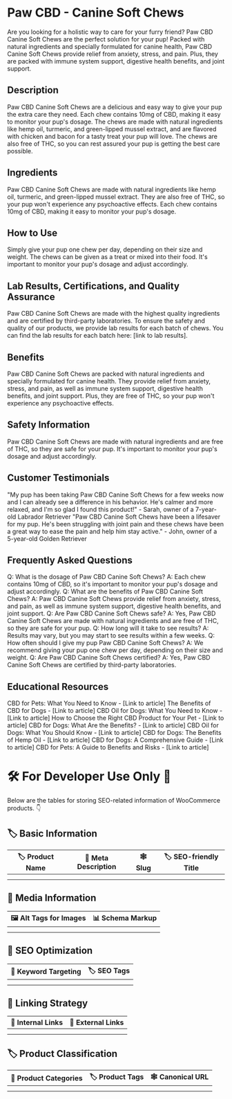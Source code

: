 # Paw CBD - Canine Soft Chews
Are you looking for a holistic way to care for your furry friend? Paw CBD Canine Soft Chews are the perfect solution for your pup! Packed with natural ingredients and specially formulated for canine health, Paw CBD Canine Soft Chews provide relief from anxiety, stress, and pain. Plus, they are packed with immune system support, digestive health benefits, and joint support.
## Description
Paw CBD Canine Soft Chews are a delicious and easy way to give your pup the extra care they need. Each chew contains 10mg of CBD, making it easy to monitor your pup's dosage. The chews are made with natural ingredients like hemp oil, turmeric, and green-lipped mussel extract, and are flavored with chicken and bacon for a tasty treat your pup will love. The chews are also free of THC, so you can rest assured your pup is getting the best care possible.
## Ingredients
Paw CBD Canine Soft Chews are made with natural ingredients like hemp oil, turmeric, and green-lipped mussel extract. They are also free of THC, so your pup won't experience any psychoactive effects. Each chew contains 10mg of CBD, making it easy to monitor your pup's dosage.
## How to Use
Simply give your pup one chew per day, depending on their size and weight. The chews can be given as a treat or mixed into their food. It's important to monitor your pup's dosage and adjust accordingly.
## Lab Results, Certifications, and Quality Assurance
Paw CBD Canine Soft Chews are made with the highest quality ingredients and are certified by third-party laboratories. To ensure the safety and quality of our products, we provide lab results for each batch of chews. You can find the lab results for each batch here: [link to lab results].
## Benefits
Paw CBD Canine Soft Chews are packed with natural ingredients and specially formulated for canine health. They provide relief from anxiety, stress, and pain, as well as immune system support, digestive health benefits, and joint support. Plus, they are free of THC, so your pup won't experience any psychoactive effects.
## Safety Information
Paw CBD Canine Soft Chews are made with natural ingredients and are free of THC, so they are safe for your pup. It's important to monitor your pup's dosage and adjust accordingly.
## Customer Testimonials
"My pup has been taking Paw CBD Canine Soft Chews for a few weeks now and I can already see a difference in his behavior. He's calmer and more relaxed, and I'm so glad I found this product!" - Sarah, owner of a 7-year-old Labrador Retriever 
"Paw CBD Canine Soft Chews have been a lifesaver for my pup. He's been struggling with joint pain and these chews have been a great way to ease the pain and help him stay active." - John, owner of a 5-year-old Golden Retriever
## Frequently Asked Questions
Q: What is the dosage of Paw CBD Canine Soft Chews?
A: Each chew contains 10mg of CBD, so it's important to monitor your pup's dosage and adjust accordingly.
Q: What are the benefits of Paw CBD Canine Soft Chews?
A: Paw CBD Canine Soft Chews provide relief from anxiety, stress, and pain, as well as immune system support, digestive health benefits, and joint support.
Q: Are Paw CBD Canine Soft Chews safe?
A: Yes, Paw CBD Canine Soft Chews are made with natural ingredients and are free of THC, so they are safe for your pup.
Q: How long will it take to see results?
A: Results may vary, but you may start to see results within a few weeks.
Q: How often should I give my pup Paw CBD Canine Soft Chews?
A: We recommend giving your pup one chew per day, depending on their size and weight.
Q: Are Paw CBD Canine Soft Chews certified?
A: Yes, Paw CBD Canine Soft Chews are certified by third-party laboratories.
## Educational Resources
CBD for Pets: What You Need to Know - [Link to article]
The Benefits of CBD for Dogs - [Link to article]
CBD Oil for Dogs: What You Need to Know - [Link to article]
How to Choose the Right CBD Product for Your Pet - [Link to article]
CBD for Dogs: What Are the Benefits? - [Link to article]
CBD Oil for Dogs: What You Should Know - [Link to article]
CBD for Dogs: The Benefits of Hemp Oil - [Link to article]
CBD for Dogs: A Comprehensive Guide - [Link to article]
CBD for Pets: A Guide to Benefits and Risks - [Link to article]
# 🛠️ For Developer Use Only 🔐

Below are the tables for storing SEO-related information of WooCommerce products. 👇

## 🏷️ Basic Information 

| 🏷️ Product Name | 📝 Meta Description | 🕸️ Slug | 🏷️ SEO-friendly Title |
| -------------- | ------------------ | ------ | ---------------------- |
|                |                    |        |                        |
|                |                    |        |                        |

## 📸 Media Information

| 🖼️ Alt Tags for Images | 📊 Schema Markup |
| --------------------- | --------------- |
|                       |                 |
|                       |                 |

## 🔎 SEO Optimization

| 🎯 Keyword Targeting | 🏷️ SEO Tags |
| ------------------- | ---------- |
|                     |            |
|                     |            |

## 🔗 Linking Strategy 

| 🔗 Internal Links | 🔗 External Links |
| ---------------- | ---------------- |
|                  |                  |
|                  |                  |

## 🏷️ Product Classification 

| 📂 Product Categories | 🏷️ Product Tags | 🕸️ Canonical URL |
| ------------------ | ------------ | ------------- |
|                    |              |               |
|                    |              |               |
